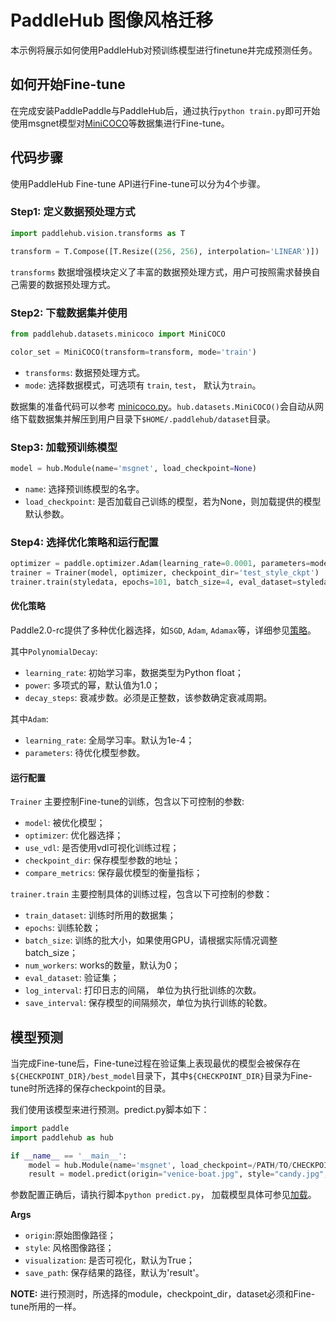 # PaddleHub 图像风格迁移

本示例将展示如何使用PaddleHub对预训练模型进行finetune并完成预测任务。

## 如何开始Fine-tune

在完成安装PaddlePaddle与PaddleHub后，通过执行`python train.py`即可开始使用msgnet模型对[MiniCOCO](../../docs/reference/dataset.md#class-hubdatasetsMiniCOCO)等数据集进行Fine-tune。

## 代码步骤

使用PaddleHub Fine-tune API进行Fine-tune可以分为4个步骤。

### Step1: 定义数据预处理方式
```python
import paddlehub.vision.transforms as T

transform = T.Compose([T.Resize((256, 256), interpolation='LINEAR')])
```

`transforms` 数据增强模块定义了丰富的数据预处理方式，用户可按照需求替换自己需要的数据预处理方式。

### Step2: 下载数据集并使用
```python
from paddlehub.datasets.minicoco import MiniCOCO

color_set = MiniCOCO(transform=transform, mode='train')

```
* `transforms`: 数据预处理方式。
* `mode`: 选择数据模式，可选项有 `train`, `test`， 默认为`train`。

数据集的准备代码可以参考 [minicoco.py](../../paddlehub/datasets/flowers.py)。`hub.datasets.MiniCOCO()`会自动从网络下载数据集并解压到用户目录下`$HOME/.paddlehub/dataset`目录。

### Step3: 加载预训练模型

```python
model = hub.Module(name='msgnet', load_checkpoint=None)
```
* `name`: 选择预训练模型的名字。
* `load_checkpoint`: 是否加载自己训练的模型，若为None，则加载提供的模型默认参数。

### Step4: 选择优化策略和运行配置

```python
optimizer = paddle.optimizer.Adam(learning_rate=0.0001, parameters=model.parameters())
trainer = Trainer(model, optimizer, checkpoint_dir='test_style_ckpt')
trainer.train(styledata, epochs=101, batch_size=4, eval_dataset=styledata, log_interval=10, save_interval=10)
```

#### 优化策略

Paddle2.0-rc提供了多种优化器选择，如`SGD`, `Adam`, `Adamax`等，详细参见[策略](https://www.paddlepaddle.org.cn/documentation/docs/zh/2.0-rc/api/paddle/optimizer/optimizer/Optimizer_cn.html)。

其中`PolynomialDecay`:

* `learning_rate`: 初始学习率，数据类型为Python float；
* `power`: 多项式的幂，默认值为1.0；
* `decay_steps`: 衰减步数。必须是正整数，该参数确定衰减周期。

其中`Adam`:

* `learning_rate`: 全局学习率。默认为1e-4；
*  `parameters`: 待优化模型参数。
 
#### 运行配置
`Trainer` 主要控制Fine-tune的训练，包含以下可控制的参数:

* `model`: 被优化模型；
* `optimizer`: 优化器选择；
* `use_vdl`: 是否使用vdl可视化训练过程；
* `checkpoint_dir`: 保存模型参数的地址；
* `compare_metrics`: 保存最优模型的衡量指标；

`trainer.train` 主要控制具体的训练过程，包含以下可控制的参数：

* `train_dataset`: 训练时所用的数据集；
* `epochs`: 训练轮数；
* `batch_size`: 训练的批大小，如果使用GPU，请根据实际情况调整batch_size；
* `num_workers`: works的数量，默认为0；
* `eval_dataset`: 验证集；
* `log_interval`: 打印日志的间隔， 单位为执行批训练的次数。
* `save_interval`: 保存模型的间隔频次，单位为执行训练的轮数。

## 模型预测

当完成Fine-tune后，Fine-tune过程在验证集上表现最优的模型会被保存在`${CHECKPOINT_DIR}/best_model`目录下，其中`${CHECKPOINT_DIR}`目录为Fine-tune时所选择的保存checkpoint的目录。

我们使用该模型来进行预测。predict.py脚本如下：

```python
import paddle
import paddlehub as hub

if __name__ == '__main__':
    model = hub.Module(name='msgnet', load_checkpoint=/PATH/TO/CHECKPOINT)
    result = model.predict(origin="venice-boat.jpg", style="candy.jpg", visualization=True, save_path ='result')
```

参数配置正确后，请执行脚本`python predict.py`， 加载模型具体可参见[加载](https://www.paddlepaddle.org.cn/documentation/docs/zh/2.0-rc/api/paddle/framework/io/load_cn.html#load)。

**Args**
* `origin`:原始图像路径；
* `style`: 风格图像路径；
* `visualization`: 是否可视化，默认为True；
* `save_path`: 保存结果的路径，默认为'result'。

**NOTE:** 进行预测时，所选择的module，checkpoint_dir，dataset必须和Fine-tune所用的一样。
